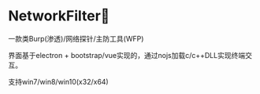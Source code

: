 # NetworkFilter🚀

一款类Burp(渗透)/网络探针/主防工具(WFP)

界面基于electron + bootstrap/vue实现的，通过nojs加载c/c++DLL实现终端交互。

支持win7/win8/win10(x32/x64)
